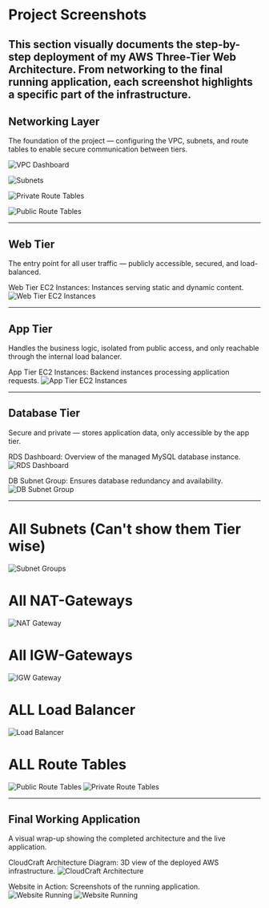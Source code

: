 # Project Screenshots
This section visually documents the step-by-step deployment of my AWS Three-Tier Web Architecture.
From networking to the final running application, each screenshot highlights a specific part of the infrastructure.
---

## Networking Layer

The foundation of the project — configuring the VPC, subnets, and route tables to enable secure communication between tiers.


![VPC Dashboard](./VPC_Dashboard.png)

![Subnets](./subnet.png)

![Private Route Tables](./Private_RouteTable.png)

![Public Route Tables](./Public_RouteTable.png)

---

## Web Tier

The entry point for all user traffic — publicly accessible, secured, and load-balanced.


Web Tier EC2 Instances: Instances serving static and dynamic content.
![Web Tier EC2 Instances](./Web-tier-ec2.png)


---

## App Tier

Handles the business logic, isolated from public access, and only reachable through the internal load balancer.

App Tier EC2 Instances: Backend instances processing application requests.
![App Tier EC2 Instances](./App-Tier.png)

---

## Database Tier

Secure and private — stores application data, only accessible by the app tier.

RDS Dashboard: Overview of the managed MySQL database instance.
![RDS Dashboard](./RDS_DB.png)

DB Subnet Group: Ensures database redundancy and availability.
![DB Subnet Group](./RDS_SubnetGroup.png)

---

# All Subnets (Can't show them Tier wise)
![Subnet Groups](./subnet.png)

# All NAT-Gateways
![NAT Gateway](./NGW.png)

# All IGW-Gateways
![IGW Gateway](./IGW.png)

# ALL Load Balancer
![Load Balancer](./All_LB.png)

# ALL Route Tables
![Public Route Tables](./Public_RouteTable.png)
![Private Route Tables](./Private_RouteTable.png)

---

## Final Working Application
A visual wrap-up showing the completed architecture and the live application.

CloudCraft Architecture Diagram: 3D view of the deployed AWS infrastructure.
![CloudCraft Architecture](./Web_App_Reference_Architecture.png)

Website in Action: Screenshots of the running application.
![Website Running](./Website_page_1.png)
![Website Running](./Website_page_2.png)
